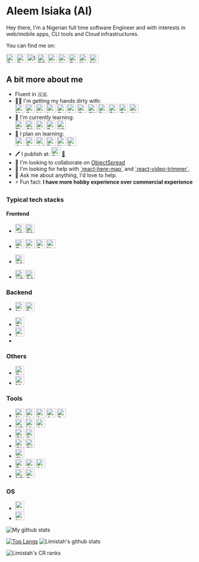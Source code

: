 # Aleem Isiaka (AI)

Hey there, I'm a Nigerian full time software Engineer and with interests in web/mobile apps, CLI tools and Cloud infrastructures.

You can find me on:

<p>
  <a href="https://twitter.com/limistah"><img src="https://github.com/limistah/limistah/blob/master/assets/twitter.svg" width="24px" alt="Twitter"></a>
  <a href="https://www.facebook.com/limistah"><img src="https://github.com/limistah/limistah/blob/master/assets/facebook.svg" width="24px" alt="Facebook"></a>
  <a href="https://www.instagram.com/limistah"><img src="https://github.com/limistah/limistah/blob/master/assets/instagram.svg" width="24px" alt="Instagram"></a>
  <a href="https://dev.to/limistah"><img src="https://github.com/limistah/limistah/blob/master/assets/dev-dot-to.svg" width="24px" alt="DEV.to"></a>
  <a href="https://www.linkedin.com/in/limistah"><img src="https://github.com/limistah/limistah/blob/master/assets/linkedin.svg" width="24px" alt="Linkedin"></a>
  <a href="https://hashnode.com/@limistah"><img src="https://github.com/limistah/limistah/blob/master/assets/hashnode.svg" width="24px" alt="Hashnode"></a>
  <a href="https://profile.codersrank.io/user/limistah/"><img src="https://github.com/limistah/limistah/blob/master/assets/codersrank.svg" width="24px" alt="CodersRank"></a>
  <a href="https://www.youtube.com/channel/UCF8KzEYd35lyB8tGluQ6YFg?view_as=subscriber"><img src="https://github.com/limistah/limistah/blob/master/assets/youtube.svg" width="24px" alt="YouTube"></a>
  <a href="https://medium.com/@B.Max"><img src="https://github.com/limistah/limistah/blob/master/assets/medium.svg" width="24px" alt="Medium"></a>
</p>

## A bit more about me

<ul>
  <li>Fluent in 🇬🇧.</li>
  <li>
    👨‍💻 I'm getting my hands dirty with:<br>
    <img src="https://github.com/limistah/limistah/blob/master/assets/node-dot-js.svg" width="24px" alt="NodeJS">
    <img src="https://github.com/limistah/limistah/blob/master/assets/python.svg" width="24px" alt="Python">
    <img src="https://github.com/limistah/limistah/blob/master/assets/linux.svg" width="24px" alt="Linux">
    <img src="https://github.com/limistah/limistah/blob/master/assets/laravel.svg" width="24px" alt="Laravel">
    <img src="https://github.com/limistah/limistah/blob/master/assets/go.svg" width="24px" alt="Go">
    <img src="https://github.com/limistah/limistah/blob/master/assets/aws.svg" width="24px" alt="AWS">
    <img src="https://github.com/limistah/limistah/blob/master/assets/googlecloud.svg" width="24px" alt="Google Cloud">
    <img src="https://github.com/limistah/limistah/blob/master/assets/github.svg" width="24px" alt="Github">
    <img src="https://github.com/limistah/limistah/blob/master/assets/fastify.svg" width="24px" alt="Fastify">
    <img src="https://github.com/limistah/limistah/blob/master/assets/terraform.svg" width="24px" alt="Terraform">
    <img src="https://github.com/limistah/limistah/blob/master/assets/confluence.svg" width="24px" alt="Confluence">
    <img src="https://github.com/limistah/limistah/blob/master/assets/jirasoftware.svg" width="24px" alt="Jira Software">
  </li>
  <li>
    🌱 I'm currently learning:<br>
    <img src="https://github.com/limistah/limistah/blob/master/assets/reactnative.svg" width="24px" alt="Flutter">
    <img src="https://github.com/limistah/limistah/blob/master/assets/clickup.svg" width="24px" alt="ClickUp">
    <img src="https://github.com/limistah/limistah/blob/master/assets/xero.svg" width="24px" alt="Xero">
    <img src="https://github.com/limistah/limistah/blob/master/assets/docker.svg" width="24px" alt="Docker">
    <img src="https://github.com/limistah/limistah/blob/master/assets/kubernetes.svg" width="24px" alt="K8s">
  </li>
  <li>
    🌱 I plan on learning:<br>
    <img src="https://github.com/limistah/limistah/blob/master/assets/ansible.svg" width="24px" alt="Ansible">
    <img src="https://github.com/limistah/limistah/blob/master/assets/rust.svg" width="24px" alt="Rust">
    <img src="https://github.com/limistah/limistah/blob/master/assets/julia.svg" width="24px" alt="Julia">
    <img src="https://github.com/limistah/limistah/blob/master/assets/deno.svg" width="24px" alt="Deno">
    <img src="https://github.com/limistah/limistah/blob/master/assets/nativescript.svg" width="24px" alt="NativeScript">
    <img src="https://github.com/limistah/limistah/blob/master/assets/prometheus.svg" width="24px" alt="Prometheus">
  </li>
  <li>
    🖊️ I publish at:
    <img src="https://github.com/limistah/limistah/blob/master/assets/smashingmagazine.svg" width="24px" alt="SmashingMagazine"> <a href="https://aleemisiaka.com">📝</a>
  </li>
  <li>
    👯 I'm looking to collaborate on <a href="https://github.com/objectspread">ObjectSpread</a>
  </li>
  <li>
    🤝 I'm looking for help with <a href="https://github.com/limistah/react-here-map">`react-here-map`</a> and <a href="https://github.com/limistah/react-video-trimmer">`react-video-trimmer`</a>.
  </li>
  <li>
    💬 Ask me about anything, I'd love to help.
    <!-- Especially Vue.js, Software Architecture, Gridsome, Speedcubing, application type decision -->
  </li>
  <!-- <li>
    📝 I often write articles on <a href="https://medium.com/@B.Max">https://medium.com/@B.Max</a>
  </li> -->
  <li>⚡ Fun fact: <strong>I have more hobby experience over commercial experience</strong></li>
</ul>
<!-- - 🔭 I'm currently working on [MBerkmann](https://github.com/limistah/mberkmann) -->

### Typical tech stacks

#### Frontend

- <img src="https://github.com/limistah/limistah/blob/master/assets/javascript.svg" width="24px" alt="JS"> <img src="https://github.com/limistah/limistah/blob/master/assets/typescript.svg" width="24px" alt="TS">

- <img src="https://github.com/limistah/limistah/blob/master/assets/react.svg" width="24px" alt="ReactJS"> <img src="https://github.com/limistah/limistah/blob/master/assets/vue-dot-js.svg" width="24px" alt="Vue"> <img src="https://github.com/limistah/limistah/blob/master/assets/gatsby.svg" width="24px" alt="Gatsby"> <img src="https://github.com/limistah/limistah/blob/master/assets/next-dot-js.svg" width="24px" alt="NextJS">

- <img src="https://github.com/limistah/limistah/blob/master/assets/sass.svg" width="24px" alt="SCSS">
- <img src="https://github.com/limistah/limistah/blob/master/assets/html5.svg" width="24px" alt="HTML5"> <img src="https://github.com/limistah/limistah/blob/master/assets/css3.svg" width="24px" alt="CSS3">

### Backend

- <img src="https://github.com/limistah/limistah/blob/master/assets/node-dot-js.svg" width="24px" alt="Node.js"> <img src="https://github.com/limistah/limistah/blob/master/assets/express.svg" width="24px" alt="Express.js">

- <img src="https://github.com/limistah/limistah/blob/master/assets/python.svg" width="24px" alt="Python">

- <img src="https://github.com/limistah/limistah/blob/master/assets/laravel.svg" width="24px" alt="Laravel">

-

### Others

- <img src="https://github.com/limistah/limistah/blob/master/assets/gnubash.svg" width="24px" alt="Bash">
- <img src="https://github.com/limistah/limistah/blob/master/assets/markdown.svg" width="24px" alt="Markdown">

### Tools

- <img src="https://github.com/limistah/limistah/blob/master/assets/netlify.svg" width="24px" alt="Netlify"> <img src="https://github.com/limistah/limistah/blob/master/assets/heroku.svg" width="24px" alt="Heroku"> <img src="https://github.com/limistah/limistah/blob/master/assets/aws.svg" width="24px" alt="AWS"> <img src="https://github.com/limistah/limistah/blob/master/assets/aws.svg" width="24px" alt="AWS"> <img src="https://github.com/limistah/limistah/blob/master/assets/googlecloud.svg" width="24px" alt="Google Cloud">
- <img src="https://github.com/limistah/limistah/blob/master/assets/visualstudiocode.svg" width="24px" alt="VSCode"> <img src="https://github.com/limistah/limistah/blob/master/assets/vim.svg" width="24px" alt="Vim"> <img src="https://github.com/limistah/limistah/blob/master/assets/jetbrains.svg" width="24px" alt="Jetbrains">
- <img src="https://github.com/limistah/limistah/blob/master/assets/github.svg" width="24px" alt="GitHub"> <img src="https://github.com/limistah/limistah/blob/master/assets/googledrive.svg" width="24px" alt="Google Drive">
- <img src="https://github.com/limistah/limistah/blob/master/assets/git.svg" width="24px" alt="Git"> <img src="https://github.com/limistah/limistah/blob/master/assets/gitkraken.svg" width="24px" alt="GitKraken">
- <img src="https://github.com/limistah/limistah/blob/master/assets/slack.svg" width="24px" alt="Slack">
- <img src="https://github.com/limistah/limistah/blob/master/assets/trello.svg" width="24px" alt="Trello"> <img src="https://github.com/limistah/limistah/blob/master/assets/jirasoftware.svg" width="24px" alt="Jira Software"> <img src="https://github.com/limistah/limistah/blob/master/assets/azuredevops.svg" width="24px" alt="Azure Devops">
- <img src="https://github.com/limistah/limistah/blob/master/assets/npm.svg" width="24px" alt="NPM"> <img src="https://github.com/limistah/limistah/blob/master/assets/go.svg" width="24px" alt="Go">

### OS

- <img src="https://github.com/limistah/limistah/blob/master/assets/macos.svg" width="24px" alt="macOS">
- <img src="https://github.com/limistah/limistah/blob/master/assets/linux.svg" width="24px" alt="Linux">

![My github stats](https://github-readme-stats.vercel.app/api?username=limistah&show_icons=true&hide_border=true&theme=tokyonight)

[![Top Langs](https://github-readme-stats.vercel.app/api/top-langs/?username=limistah)](https://github.com/anuraghazra/github-readme-stats)
![Limistah's github stats](https://cr-skills-chart-widget.azurewebsites.net/api/api?username=limistah&width=820&tooltip=true&active-skills="HTML,%20CSS,%20JSON,%20JavaScript,%20Python,%20SCSS,%20Shell,%20TypeScript,%20Vue,%20Jupyter%20Notebook,%20Dockerfile,%20Batchfile,%20C#,%20Java,Dart")

<!-- https://docs.codersrank.io/widgets/skills-chart-widget/ -->

![Limistah's CR ranks](https://cr-ss-service.azurewebsites.net/api/ScreenShot?widget=summary&username=limistah&show-avatar=false)
